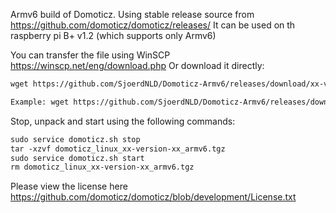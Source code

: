 Armv6 build of Domoticz. Using stable release source from https://github.com/domoticz/domoticz/releases/
It can be used on th raspberry pi B+ v1.2 (which supports only Armv6)

You can transfer the file using WinSCP https://winscp.net/eng/download.php
Or download it directly:
```markdown
wget https://github.com/SjoerdNLD/Domoticz-Armv6/releases/download/xx-version-xx/domoticz_linux_xx-version-xx_armv6.tgz

Example: wget https://github.com/SjoerdNLD/Domoticz-Armv6/releases/download/2024.4/domoticz_linux_2024.4_armv6.tgz
```

Stop, unpack and start using the following commands:
```markdown
sudo service domoticz.sh stop 
tar -xzvf domoticz_linux_xx-version-xx_armv6.tgz 
sudo service domoticz.sh start 
rm domoticz_linux_xx-version-xx_armv6.tgz
```

Please view the license here https://github.com/domoticz/domoticz/blob/development/License.txt
